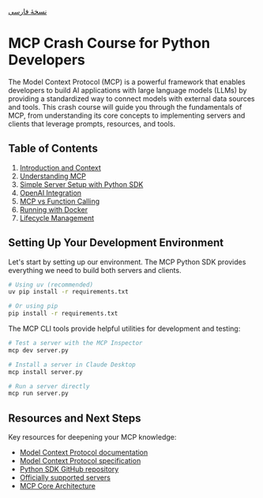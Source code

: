 [نسخهٔ فارسی](README.fa.md)
# MCP Crash Course for Python Developers

The Model Context Protocol (MCP) is a powerful framework that enables developers to build AI applications with large language models (LLMs) by providing a standardized way to connect models with external data sources and tools. This crash course will guide you through the fundamentals of MCP, from understanding its core concepts to implementing servers and clients that leverage prompts, resources, and tools.

## Table of Contents

1. [Introduction and Context](./1-introduction-and-context/README.md)
2. [Understanding MCP](./2-understanding-mcp/README.md)
3. [Simple Server Setup with Python SDK](./3-simple-server-setup/README.md)
4. [OpenAI Integration](./4-openai-integration/README.md)
5. [MCP vs Function Calling](./5-mcp-vs-function-calling/README.md)
6. [Running with Docker](./6-run-with-docker/README.md)
7. [Lifecycle Management](./7-lifecycle-management/README.md)

## Setting Up Your Development Environment

Let's start by setting up our environment. The MCP Python SDK provides everything we need to build both servers and clients.

```bash
# Using uv (recommended)
uv pip install -r requirements.txt

# Or using pip
pip install -r requirements.txt
```

The MCP CLI tools provide helpful utilities for development and testing:

```bash
# Test a server with the MCP Inspector
mcp dev server.py

# Install a server in Claude Desktop
mcp install server.py

# Run a server directly
mcp run server.py
```

## Resources and Next Steps

Key resources for deepening your MCP knowledge:

- [Model Context Protocol documentation](https://modelcontextprotocol.io)
- [Model Context Protocol specification](https://spec.modelcontextprotocol.io)
- [Python SDK GitHub repository](https://github.com/modelcontextprotocol/python-sdk)
- [Officially supported servers](https://github.com/modelcontextprotocol/servers)
- [MCP Core Architecture](https://modelcontextprotocol.io/docs/concepts/architecture)
